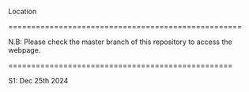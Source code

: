 Location

===================================================

N.B: Please check the master branch of this repository to access the webpage.

=================================================

S1: Dec 25th 2024
